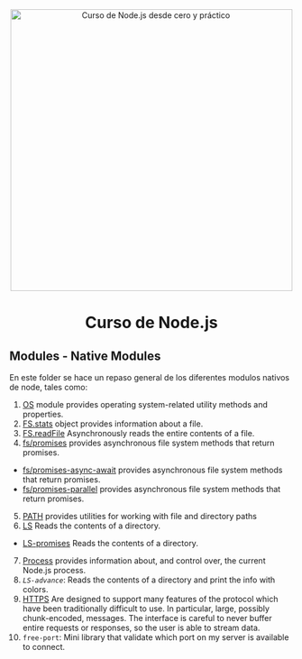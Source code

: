 <div align="center">

<img alt="Curso de Node.js desde cero y práctico" src="https://github-production-user-asset-6210df.s3.amazonaws.com/1561955/254806429-8ff74316-d49e-4358-8b1e-07d7b5a64ed4.jpeg" width="500">

# Curso de Node.js

<div align="left">

## Modules - Native Modules
En este folder se hace un repaso general de los diferentes modulos nativos de node, tales como:

1. [OS](https://nodejs.org/docs/latest/api/os.html#os) module provides operating system-related utility methods and properties.
2. [FS.stats](https://nodejs.org/docs/latest/api/fs.html#class-fsstats) object provides information about a file.
3. [FS.readFile](https://nodejs.org/docs/latest/api/fs.html#fsreadfilepath-options-callback) Asynchronously reads the entire contents of a file.
4. [fs/promises](https://nodejs.org/docs/latest/api/fs.html#promises-api) provides asynchronous file system methods that return promises. 
  - [fs/promises-async-await](https://nodejs.org/docs/latest/api/fs.html#promises-api) provides asynchronous file system methods that return promises. 
  - [fs/promises-parallel](https://nodejs.org/docs/latest/api/fs.html#promises-api) provides asynchronous file system methods that return promises. 
5. [PATH](https://nodejs.org/docs/latest/api/path.html) provides utilities for working with file and directory paths
6. [LS](https://nodejs.org/docs/latest/api/fs.html#fsreaddirpath-options-callback) Reads the contents of a directory.
- [LS-promises](https://nodejs.org/docs/latest/api/fs.html#fspromisesreaddirpath-options) Reads the contents of a directory.
7. [Process](https://nodejs.org/docs/latest/api/process.html) provides information about, and control over, the current Node.js process.
8. _`LS-advance`_: Reads the contents of a directory and print the info with colors.
9. [HTTPS](https://nodejs.org/docs/latest/api/http.html#http) Are designed to support many features of the protocol which have been traditionally difficult to use. In particular, large, possibly chunk-encoded, messages. The interface is careful to never buffer entire requests or responses, so the user is able to stream data.
10. `free-port`: Mini library that validate which port on my server is available to connect. 